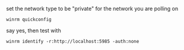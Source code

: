 set the network type to be "private" for the network you are polling on
```
winrm quickconfig
```
say yes, then test with
```
winrm identify -r:http://localhost:5985 -auth:none
```